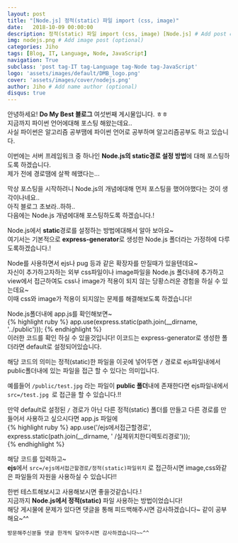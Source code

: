 ```yaml
---
layout: post
title: "[Node.js] 정적(static) 파일 import (css, image)"
date:   2018-10-09 00:00:00 
description: 정적(static) 파일 import (css, image) [Node.js] # Add post description (optional)
img: nodejs.png # Add image post (optional)
categories: Jiho
tags: [Blog, IT, Language, Node, JavaScript]
navigation: True
subclass: 'post tag-IT tag-Language tag-Node tag-JavaScript'
logo: 'assets/images/default/DMB_logo.png'
cover: 'assets/images/cover/nodejs.png'
author: Jiho # Add name author (optional)
disqus: true
---
```

안녕하세요! **Do My Best 블로그** 여섯번째 게시물입니다. ㅎㅎ  
지금까지 파이썬 언어에대해 포스팅 해왔는데요..   
사실 파이썬은 알고리즘 공부땜에 파이썬 언어로 공부하며 알고리즘공부도 하고 있습니다. 

이번에는 서버 프레임워크 중 하나인 **Node.js의 static경로 설정 방법**에 대해 포스팅하도록 하겠습니다.   
제가 전에 경로땜에 살짝 헤맸다는...

막상 포스팅을 시작하려니 Node.js의 개념에대해 먼저 포스팅을 했어야했다는 것이 생각이나네요..  
아직 블로그 초보라..하하..  
다음에는 Node.js 개념에대해 포스팅하도록 하겠습니다.!

Node.js에서 **static**경로를 설정하는 방법에대해서 알아 보아요~  
여기서는 기본적으로 **express-generator**로 생성한 Node.js 폴더라는 가정하에 다루도록하겠습니다.!  

Node를 사용하면서 ejs나 pug 등과 같은 확장자를 만질때가 있을텐데요~  
자신이 추가하고자하는 외부 css파일이나 image파일을 Node.js 폴더내에 추가하고 
view에서 접근하여도 css나 image가 적용이 되지 않는 당황스러운 경험을 하실 수 있는데요~  
이때 css와 image가 적용이 되지않는 문제를 해결해보도록 하겠습니다!

Node.js폴더내에 app.js를 확인해보면~   
{% highlight ruby %}
app.use(express.static(path.join(__dirname, '../public')));
{% endhighlight %}  
이러한 코드를 확인 하실 수 있을것입니다!
이코드는 express-generator로 생성한 폴더라면 default로 설정되어있습니다.  

해당 코드의 의미는 정적(static)한 파일을 이곳에 넣어두면 `/` 경로로 ejs파일내에서 public폴더내에 있는 파일을 접근 할 수 있다는 의미입니다. 

예를들어 `/public/test.jpg` 라는 파일이 **public 폴더**내에 존재한다면
ejs파일내에서 `src=/test.jpg `로 접근을 할 수 있습니다.!!

만약 default로 설정된 `/` 경로가 아닌 다른 정적(static) 폴더를 만들고 다른 경로를 만들어서 사용하고 싶으시다면 app.js 파일에  
{% highlight ruby %}
app.use('/ejs에서접근할경로', express.static(path.join(__dirname, ' /실제위치한디렉토리경로')));  
{% endhighlight %}

해당 코드를 입력하고~  
**ejs**에서 `src=/ejs에서접근할경로/정적(static)파일위치` 로 접근하시면
image,css와같은 파일들의 자원을 사용하실 수 있습니다!!

한번 테스트해보시고 사용해보시면 좋을것같습니다.!  
지금까지 **Node.js에서 정적(static)** 파일 사용하는 방법이었습니다!  
해당 게시물에 문제가 있다면 댓글을 통해 피드백해주시면 감사하겠습니다~ 같이 공부해요~^^

`방문해주신분들 댓글 한개씩 달아주시면 감사하겠습니다~~^^`  
